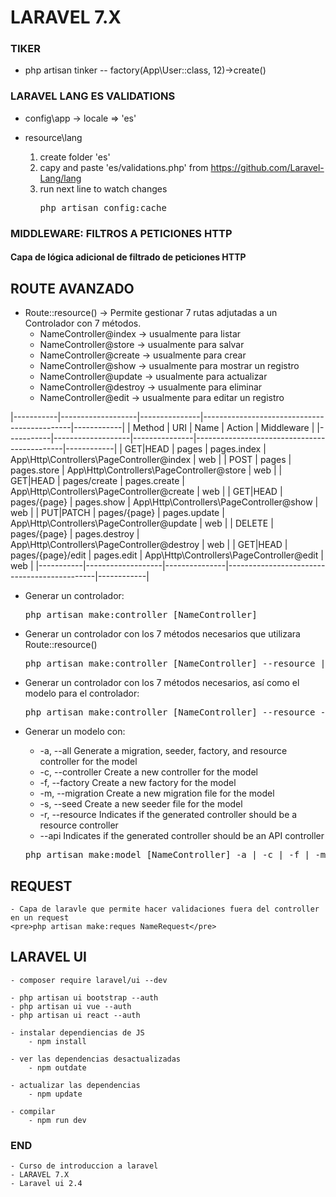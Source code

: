 # LARAVEL 7.X

### TIKER
- php artisan tinker
-- factory(App\User::class, 12)->create()

### LARAVEL LANG ES VALIDATIONS

- config\app -> locale => 'es'

- resource\lang
    1. create folder 'es'
    2. capy and paste 'es/validations.php' from https://github.com/Laravel-Lang/lang
    3. run next line to watch changes 
        <pre>php artisan config:cache</pre>

### MIDDLEWARE: FILTROS A PETICIONES HTTP
#### Capa de lógica adicional de filtrado de peticiones HTTP


## ROUTE AVANZADO
- Route::resource() -> Permite gestionar 7 rutas adjutadas a un Controlador con 7 métodos.
    - NameController@index        -> usualmente para listar
    - NameController@store        -> usualmente para salvar
    - NameController@create       -> usualmente para crear
    - NameController@show         -> usualmente para mostrar un registro
    - NameController@update       -> usualmente para actualizar
    - NameController@destroy      -> usualmente para eliminar
    - NameController@edit         -> usualmente para editar un registro

|-----------|-------------------|---------------|---------------------------------------------|------------|
| Method    | URI               | Name          | Action                                      | Middleware |
|-----------|-------------------|---------------|---------------------------------------------|------------|
| GET|HEAD  | pages             | pages.index   | App\Http\Controllers\PageController@index   | web        |
| POST      | pages             | pages.store   | App\Http\Controllers\PageController@store   | web        |
| GET|HEAD  | pages/create      | pages.create  | App\Http\Controllers\PageController@create  | web        |
| GET|HEAD  | pages/{page}      | pages.show    | App\Http\Controllers\PageController@show    | web        |
| PUT|PATCH | pages/{page}      | pages.update  | App\Http\Controllers\PageController@update  | web        |
| DELETE    | pages/{page}      | pages.destroy | App\Http\Controllers\PageController@destroy | web        |
| GET|HEAD  | pages/{page}/edit | pages.edit    | App\Http\Controllers\PageController@edit    | web        |
|-----------|-------------------|---------------|---------------------------------------------|------------|

- Generar un controlador:
    <pre>php artisan make:controller [NameController]</pre>

- Generar un controlador con los 7 métodos necesarios que utilizara Route::resource()
    <pre>php artisan make:controller [NameController] --resource || -r</pre>

- Generar un controlador con los 7 métodos necesarios, así como el modelo para el controlador:
    <pre>php artisan make:controller [NameController] --resource --model</pre>

- Generar un modelo con:
    - -a, --all             Generate a migration, seeder, factory, and resource controller for the model
    - -c, --controller      Create a new controller for the model
    - -f, --factory         Create a new factory for the model
    - -m, --migration       Create a new migration file for the model
    - -s, --seed            Create a new seeder file for the model
    - -r, --resource        Indicates if the generated controller should be a resource controller
    - --api             Indicates if the generated controller should be an API controller
    <pre>php artisan make:model [NameController] -a | -c | -f | -m | -s | -r | --api</pre>

## REQUEST
    - Capa de laravle que permite hacer validaciones fuera del controller en un request
    <pre>php artisan make:reques NameRequest</pre>

## LARAVEL UI
    - composer require laravel/ui --dev

    - php artisan ui bootstrap --auth
    - php artisan ui vue --auth
    - php artisan ui react --auth

    - instalar dependiencias de JS
        - npm install
    
    - ver las dependencias desactualizadas
        - npm outdate

    - actualizar las dependencias
        - npm update

    - compilar
        - npm run dev

### END
    - Curso de introduccion a laravel 
    - LARAVEL 7.X 
    - Laravel ui 2.4